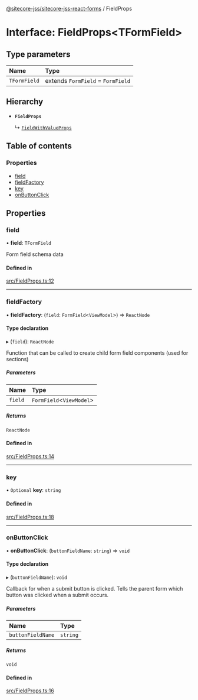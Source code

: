 [@sitecore-jss/sitecore-jss-react-forms](../README.md) / FieldProps

# Interface: FieldProps<TFormField\>

## Type parameters

| Name         | Type                              |
| :----------- | :-------------------------------- |
| `TFormField` | extends `FormField` = `FormField` |

## Hierarchy

- **`FieldProps`**

  ↳ [`FieldWithValueProps`](FieldWithValueProps.md)

## Table of contents

### Properties

- [field](FieldProps.md#field)
- [fieldFactory](FieldProps.md#fieldfactory)
- [key](FieldProps.md#key)
- [onButtonClick](FieldProps.md#onbuttonclick)

## Properties

### field

• **field**: `TFormField`

Form field schema data

#### Defined in

[src/FieldProps.ts:12](https://github.com/Sitecore/jss/blob/19e6229c3/packages/sitecore-jss-react-forms/src/FieldProps.ts#L12)

---

### fieldFactory

• **fieldFactory**: (`field`: `FormField`<`ViewModel`\>) => `ReactNode`

#### Type declaration

▸ (`field`): `ReactNode`

Function that can be called to create child form field components (used for sections)

##### Parameters

| Name    | Type                      |
| :------ | :------------------------ |
| `field` | `FormField`<`ViewModel`\> |

##### Returns

`ReactNode`

#### Defined in

[src/FieldProps.ts:14](https://github.com/Sitecore/jss/blob/19e6229c3/packages/sitecore-jss-react-forms/src/FieldProps.ts#L14)

---

### key

• `Optional` **key**: `string`

#### Defined in

[src/FieldProps.ts:18](https://github.com/Sitecore/jss/blob/19e6229c3/packages/sitecore-jss-react-forms/src/FieldProps.ts#L18)

---

### onButtonClick

• **onButtonClick**: (`buttonFieldName`: `string`) => `void`

#### Type declaration

▸ (`buttonFieldName`): `void`

Callback for when a submit button is clicked. Tells the parent form which button was clicked when a submit occurs.

##### Parameters

| Name              | Type     |
| :---------------- | :------- |
| `buttonFieldName` | `string` |

##### Returns

`void`

#### Defined in

[src/FieldProps.ts:16](https://github.com/Sitecore/jss/blob/19e6229c3/packages/sitecore-jss-react-forms/src/FieldProps.ts#L16)
